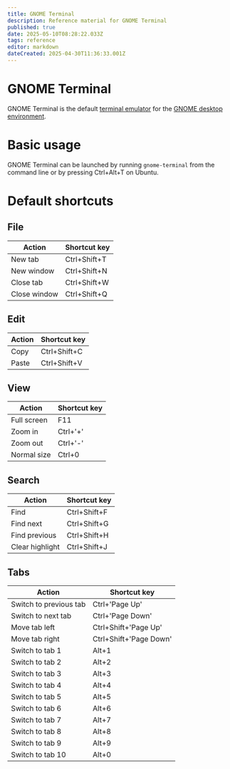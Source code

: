```yaml
---
title: GNOME Terminal
description: Reference material for GNOME Terminal
published: true
date: 2025-05-10T08:28:22.033Z
tags: reference
editor: markdown
dateCreated: 2025-04-30T11:36:33.001Z
---
```


# GNOME Terminal

GNOME Terminal is the default [terminal emulator](/general/terminal-emulators) for the [GNOME desktop environment](/general/gnome-desktop).


# Basic usage

GNOME Terminal can be launched by running `gnome-terminal` from the command line or by pressing Ctrl+Alt+T on Ubuntu.


# Default shortcuts

## File

| Action       | Shortcut key |
|--------------|--------------|
| New tab      | Ctrl+Shift+T |
| New window   | Ctrl+Shift+N |
| Close tab    | Ctrl+Shift+W |
| Close window | Ctrl+Shift+Q |


## Edit

| Action | Shortcut key |
|--------|--------------|
| Copy   | Ctrl+Shift+C |
| Paste  | Ctrl+Shift+V |


## View

| Action      | Shortcut key |
|-------------|--------------|
| Full screen | F11          |
| Zoom in     | Ctrl+'+'     |
| Zoom out    | Ctrl+'-'     |
| Normal size | Ctrl+0       |


## Search

| Action          | Shortcut key |
|-----------------|--------------|
| Find            | Ctrl+Shift+F |
| Find next       | Ctrl+Shift+G |
| Find previous   | Ctrl+Shift+H |
| Clear highlight | Ctrl+Shift+J |


## Tabs

| Action                 | Shortcut key           |
|------------------------|------------------------|
| Switch to previous tab | Ctrl+'Page Up'         |
| Switch to next tab     | Ctrl+'Page Down'       |
| Move tab left          | Ctrl+Shift+'Page Up'   |
| Move tab right         | Ctrl+Shift+'Page Down' |
| Switch to tab 1        | Alt+1                  |
| Switch to tab 2        | Alt+2                  |
| Switch to tab 3        | Alt+3                  |
| Switch to tab 4        | Alt+4                  |
| Switch to tab 5        | Alt+5                  |
| Switch to tab 6        | Alt+6                  |
| Switch to tab 7        | Alt+7                  |
| Switch to tab 8        | Alt+8                  |
| Switch to tab 9        | Alt+9                  |
| Switch to tab 10       | Alt+0                  |
